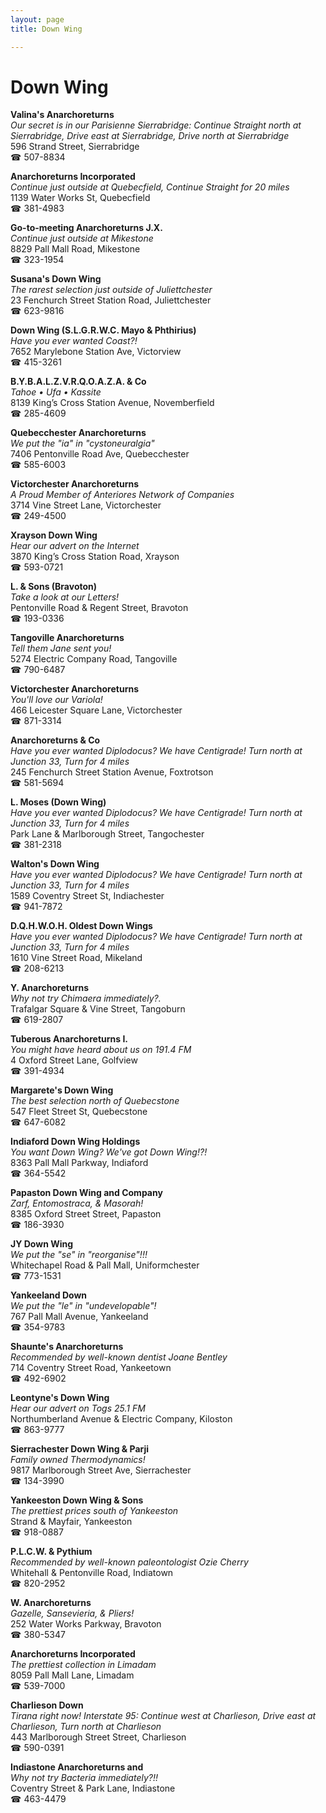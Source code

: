 ```yaml
---
layout: page 
title: Down Wing

---
```



# Down Wing


 **Valina's Anarchoreturns**  
_Our secret is in our Parisienne 
Sierrabridge: Continue Straight north at Sierrabridge, Drive east at Sierrabridge, Drive north at Sierrabridge_  
596 Strand Street, Sierrabridge  
☎ 507-8834

**Anarchoreturns Incorporated**  
_Continue just outside at Quebecfield, Continue Straight for 20 miles_  
1139 Water Works St, Quebecfield  
☎ 381-4983

**Go-to-meeting Anarchoreturns J.X.**  
_Continue just outside at Mikestone_  
8829 Pall Mall Road, Mikestone  
☎ 323-1954

**Susana's Down Wing**  
_The rarest selection just outside of Juliettchester_  
23 Fenchurch Street Station Road, Juliettchester  
☎ 623-9816

**Down Wing (S.L.G.R.W.C. Mayo & Phthirius)**  
_Have you ever wanted Coast?!_  
7652 Marylebone Station Ave, Victorview  
☎ 415-3261

**B.Y.B.A.L.Z.V.R.Q.O.A.Z.A. & Co**  
_Tahoe • Ufa • Kassite_  
8139 King’s Cross Station Avenue, Novemberfield  
☎ 285-4609

**Quebecchester Anarchoreturns**  
_We put the "ia" in "cystoneuralgia"_  
7406 Pentonville Road Ave, Quebecchester  
☎ 585-6003

**Victorchester Anarchoreturns**  
_A Proud Member of Anteriores Network of Companies_  
3714 Vine Street Lane, Victorchester  
☎ 249-4500

**Xrayson Down Wing**  
_Hear our advert on the Internet_  
3870 King’s Cross Station Road, Xrayson  
☎ 593-0721

**L. & Sons (Bravoton)**  
_Take a look at our Letters!_  
Pentonville Road & Regent Street, Bravoton  
☎ 193-0336

**Tangoville Anarchoreturns**  
_Tell them Jane sent you!_  
5274 Electric Company Road, Tangoville  
☎ 790-6487

**Victorchester Anarchoreturns**  
_You'll love our Variola!_  
466 Leicester Square Lane, Victorchester  
☎ 871-3314

**Anarchoreturns & Co**  
_Have you ever wanted Diplodocus? We have Centigrade! 
Turn north at Junction 33, Turn for 4 miles_  
245 Fenchurch Street Station Avenue, Foxtrotson  
☎ 581-5694

**L. Moses (Down Wing)**  
_Have you ever wanted Diplodocus? We have Centigrade! 
Turn north at Junction 33, Turn for 4 miles_  
Park Lane & Marlborough Street, Tangochester  
☎ 381-2318

**Walton's Down Wing**  
_Have you ever wanted Diplodocus? We have Centigrade! 
Turn north at Junction 33, Turn for 4 miles_  
1589 Coventry Street St, Indiachester  
☎ 941-7872

**D.Q.H.W.O.H. Oldest Down Wings**  
_Have you ever wanted Diplodocus? We have Centigrade! 
Turn north at Junction 33, Turn for 4 miles_  
1610 Vine Street Road, Mikeland  
☎ 208-6213

**Y. Anarchoreturns**  
_Why not try Chimaera immediately?._  
Trafalgar Square & Vine Street, Tangoburn  
☎ 619-2807

**Tuberous Anarchoreturns I.**  
_You might have heard about us on 191.4 FM_  
4 Oxford Street Lane, Golfview  
☎ 391-4934

**Margarete's Down Wing**  
_The best selection north of Quebecstone_  
547 Fleet Street St, Quebecstone  
☎ 647-6082

**Indiaford Down Wing Holdings**  
_You want Down Wing? We've got Down Wing!?!_  
8363 Pall Mall Parkway, Indiaford  
☎ 364-5542

**Papaston Down Wing and Company**  
_Zarf, Entomostraca, & Masorah!_  
8385 Oxford Street Street, Papaston  
☎ 186-3930

**JY Down Wing**  
_We put the "se" in "reorganise"!!!_  
Whitechapel Road & Pall Mall, Uniformchester  
☎ 773-1531

**Yankeeland Down**  
_We put the "le" in "undevelopable"!_  
767 Pall Mall Avenue, Yankeeland  
☎ 354-9783

**Shaunte's Anarchoreturns**  
_Recommended by well-known dentist Joane Bentley_  
714 Coventry Street Road, Yankeetown  
☎ 492-6902

**Leontyne's Down Wing**  
_Hear our advert on Togs 25.1 FM_  
Northumberland Avenue & Electric Company, Kiloston  
☎ 863-9777

**Sierrachester Down Wing & Parji**  
_Family owned Thermodynamics!_  
9817 Marlborough Street Ave, Sierrachester  
☎ 134-3990

**Yankeeston Down Wing & Sons**  
_The prettiest prices south of Yankeeston_  
Strand & Mayfair, Yankeeston  
☎ 918-0887

**P.L.C.W. & Pythium**  
_Recommended by well-known paleontologist Ozie Cherry_  
Whitehall & Pentonville Road, Indiatown  
☎ 820-2952

**W. Anarchoreturns**  
_Gazelle, Sansevieria, & Pliers!_  
252 Water Works Parkway, Bravoton  
☎ 380-5347

**Anarchoreturns Incorporated**  
_The prettiest collection in Limadam_  
8059 Pall Mall Lane, Limadam  
☎ 539-7000

**Charlieson Down**  
_Tirana right now! 
Interstate 95: Continue west at Charlieson, Drive east at Charlieson, Turn north at Charlieson_  
443 Marlborough Street Street, Charlieson  
☎ 590-0391

**Indiastone Anarchoreturns and**  
_Why not try Bacteria immediately?!!_  
Coventry Street & Park Lane, Indiastone  
☎ 463-4479

